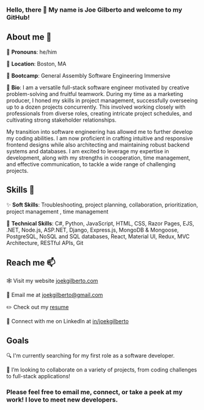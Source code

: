 ### Hello, there 👋  My name is Joe Gilberto and welcome to my GitHub!
## About me 🫶
🪪 **Pronouns**:  he/him

📍 **Location**:  Boston, MA

🌱 **Bootcamp**:  General Assembly Software Engineering Immersive

📖 **Bio**:  I am a versatile full-stack software engineer motivated by creative problem-solving and fruitful teamwork. During my time as a marketing producer, I honed my skills in project management, successfully overseeing up to a dozen projects concurrently. This involved working closely with professionals from diverse roles, creating intricate project schedules, and cultivating strong stakeholder relationships.

My transition into software engineering has allowed me to further develop my coding abilities. I am now proficient in crafting intuitive and responsive frontend designs while also architecting and maintaining robust backend systems and databases. I am excited to leverage my expertise in development, along with my strengths in cooperation, time management, and effective communication, to tackle a wide range of challenging projects.

## Skills 🎪
✨ **Soft Skills**: Troubleshooting, project planning, collaboration, prioritization, project management , time management

🥊 **Technical Skills**: C#, Python, JavaScript, HTML, CSS, Razor Pages, EJS, .NET, Node.js, ASP.NET, Django, Express.js, MongoDB & Mongoose, PostgreSQL, NoSQL and SQL databases, React, Material UI, Redux, MVC Architecture, RESTful APIs, Git

## Reach me 📫
🕸️  Visit my website [joekgilberto.com](https://joekgilberto.com/)

📧  Email me at [joekgilberto@gmail.com](mailto:joekgilberto@gmail.com)

✏️ Check out my [resume](https://drive.google.com/file/d/1AAukBVj_Pqz42LQVwU9zBxom8PvLo1nj/view)

🔗  Connect with me on LinkedIn at [in/joekgilberto](https://www.linkedin.com/in/joekgilberto/)

## Goals
🔍  I'm currently searching for my first role as a software developer.

👯  I’m looking to collaborate on a variety of projects, from coding challenges to full-stack applications!

### Please feel free to email me, connect, or take a peek at my work!  I love to meet new developers.
